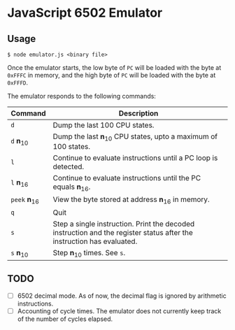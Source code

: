 # JavaScript 6502 Emulator

## Usage

``` shell
$ node emulator.js <binary file>
```

Once the emulator starts, the low byte of `PC` will be loaded
with the byte at `0xFFFC` in memory, and the high byte of `PC`
will be loaded with the byte at `0xFFFD`.

The emulator responds to the following commands:

| Command                   | Description                                                                                                           |
|---------------------------|-----------------------------------------------------------------------------------------------------------------------|
| `d`                       | Dump the last 100 CPU states.                                                                                         |
| `d` **n**<sub>10</sub>    | Dump the last **n**<sub>10</sub> CPU states, upto a maximum of 100 states.                                                         |
| `l`                       | Continue to evaluate instructions until a PC loop is detected.                                                        |
| `l` **n**<sub>16</sub>    | Continue to evaluate instructions until the PC equals **n**<sub>16</sub>.                                             |
| `peek` **n**<sub>16</sub> | View the byte stored at address **n**<sub>16</sub> in memory.                                                         |
| `q`                       | Quit                                                                                                                  |
| `s`                       | Step a single instruction. Print the decoded instruction and the register status after the instruction has evaluated. |
| `s` **n**<sub>10</sub>    | Step **n**<sub>10</sub> times. See `s`.                                                                               |

## TODO
- [ ] 6502 decimal mode. As of now, the decimal flag is ignored by arithmetic instructions.
- [ ] Accounting of cycle times. The emulator does not currently keep track of the number of cycles elapsed.

